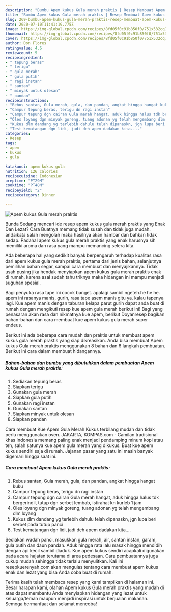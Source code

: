 ```yaml
---
description: "Bumbu Apem kukus Gula merah praktis | Resep Membuat Apem kukus Gula merah praktis Yang Bikin Ngiler"
title: "Bumbu Apem kukus Gula merah praktis | Resep Membuat Apem kukus Gula merah praktis Yang Bikin Ngiler"
slug: 269-bumbu-apem-kukus-gula-merah-praktis-resep-membuat-apem-kukus-gula-merah-praktis-yang-bikin-ngiler
date: 2020-07-10T11:41:19.775Z
image: https://img-global.cpcdn.com/recipes/8fd05f0c91b850f0/751x532cq70/apem-kukus-gula-merah-praktis-foto-resep-utama.jpg
thumbnail: https://img-global.cpcdn.com/recipes/8fd05f0c91b850f0/751x532cq70/apem-kukus-gula-merah-praktis-foto-resep-utama.jpg
cover: https://img-global.cpcdn.com/recipes/8fd05f0c91b850f0/751x532cq70/apem-kukus-gula-merah-praktis-foto-resep-utama.jpg
author: Don Flores
ratingvalue: 4.6
reviewcount: 5
recipeingredient:
- " tepung beras"
- " terigu"
- " gula merah"
- " gula putih"
- " ragi instan"
- " santan"
- " minyak untuk olesan"
- " pandan"
recipeinstructions:
- "Rebus santan, Gula merah, gula, dan pandan, angkat hingga hangat kuku"
- "Campur tepung beras, terigu dn ragi instan"
- "Campur tepung dgn cairan Gula merah hangat, aduk hingga halus tdk bergerindil, tutup dgn serbet lembab, istirahat kn kurleb 1 jam"
- "Oles loyang dgn minyak goreng, tuang adonan yg telah mengembang dlm loyang"
- "Kukus dlm dandang yg terlebih dahulu telah dipanaskn, jgn lupa beri serbet pada tutup panci"
- "Test kematangan dgn lidi, jadi deh apem dadakan kita...."
categories:
- Resep
tags:
- apem
- kukus
- gula

katakunci: apem kukus gula 
nutrition: 126 calories
recipecuisine: Indonesian
preptime: "PT29M"
cooktime: "PT48M"
recipeyield: "2"
recipecategory: Dinner

---
```



![Apem kukus Gula merah praktis](https://img-global.cpcdn.com/recipes/8fd05f0c91b850f0/751x532cq70/apem-kukus-gula-merah-praktis-foto-resep-utama.jpg)

Bunda Sedang mencari ide resep apem kukus gula merah praktis yang Enak Dan Lezat? Cara Buatnya memang tidak susah dan tidak juga mudah. andaikata salah mengolah maka hasilnya akan hambar dan bahkan tidak sedap. Padahal apem kukus gula merah praktis yang enak harusnya sih memiliki aroma dan rasa yang mampu memancing selera kita.

Ada beberapa hal yang sedikit banyak berpengaruh terhadap kualitas rasa dari apem kukus gula merah praktis, pertama dari jenis bahan, selanjutnya pemilihan bahan segar, sampai cara membuat dan menyajikannya. Tidak usah pusing jika hendak menyiapkan apem kukus gula merah praktis enak di rumah, karena asal sudah tahu triknya maka hidangan ini mampu menjadi suguhan spesial.

Bagi penyuka rasa tape ini cocok banget. apalagi sambil ngeteh.he he he. apem ini rasanya manis, gurih, rasa tape asem manis gitu ya. kalau tapenya lagi. Kue apem manis dengan taburan kelapa parut gurih dapat anda buat di rumah dengan mengikuti resep kue apem gula merah berikut ini! Bagi yang penasaran akan rasa dan nikmatnya kue apem, berikut Doyanresep bagikan bahan-bahan dan cara membuat kue apem kukus gula merah super endeus.


Berikut ini ada beberapa cara mudah dan praktis untuk membuat apem kukus gula merah praktis yang siap dikreasikan. Anda bisa membuat Apem kukus Gula merah praktis menggunakan 8 bahan dan 6 langkah pembuatan. Berikut ini cara dalam membuat hidangannya.

<!--inarticleads1-->

##### Bahan-bahan dan bumbu yang dibutuhkan dalam pembuatan Apem kukus Gula merah praktis:

1. Sediakan  tepung beras
1. Siapkan  terigu
1. Gunakan  gula merah
1. Siapkan  gula putih
1. Gunakan  ragi instan
1. Gunakan  santan
1. Siapkan  minyak untuk olesan
1. Siapkan  pandan


Cara membuat Kue Apem Gula Merah Kukus terbilang mudah dan tidak perlu menggunakan oven. JAKARTA, KOMPAS.com - Camilan tradisional khas Indonesia memang paling enak menjadi pendamping minum kopi atau teh, salah satunya kue apem gula merah yang dikukus. Buat kue apem kukus sendiri saja di rumah. Jajanan pasar yang satu ini masih banyak digemari hingga saat ini. 

<!--inarticleads2-->

##### Cara membuat Apem kukus Gula merah praktis:

1. Rebus santan, Gula merah, gula, dan pandan, angkat hingga hangat kuku
1. Campur tepung beras, terigu dn ragi instan
1. Campur tepung dgn cairan Gula merah hangat, aduk hingga halus tdk bergerindil, tutup dgn serbet lembab, istirahat kn kurleb 1 jam
1. Oles loyang dgn minyak goreng, tuang adonan yg telah mengembang dlm loyang
1. Kukus dlm dandang yg terlebih dahulu telah dipanaskn, jgn lupa beri serbet pada tutup panci
1. Test kematangan dgn lidi, jadi deh apem dadakan kita....


Sediakan wadah panci, masukkan gula merah, air, santan instan, garam, gula putih dan daun pandan. Aduk hingga rata lalu masak hingga mendidih dengan api kecil sambil diaduk. Kue apem kukus sendiri acapkali digunakan pada acara hajatan terutama di area pedesaan. Cara pembuatannya juga cukup mudah sehingga tidak terlalu menyulitkan. Kali ini resepkuerenyah.com akan mengulas tentang cara membuat apem kukus enak dan lezat yang bisa Anda coba buat di rumah. 

Terima kasih telah membaca resep yang kami tampilkan di halaman ini. Besar harapan kami, olahan Apem kukus Gula merah praktis yang mudah di atas dapat membantu Anda menyiapkan hidangan yang lezat untuk keluarga/teman maupun menjadi inspirasi untuk berjualan makanan. Semoga bermanfaat dan selamat mencoba!
